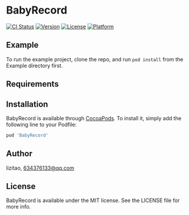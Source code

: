 # BabyRecord

[![CI Status](https://img.shields.io/travis/lizitao/BabyRecord.svg?style=flat)](https://travis-ci.org/lizitao/BabyRecord)
[![Version](https://img.shields.io/cocoapods/v/BabyRecord.svg?style=flat)](https://cocoapods.org/pods/BabyRecord)
[![License](https://img.shields.io/cocoapods/l/BabyRecord.svg?style=flat)](https://cocoapods.org/pods/BabyRecord)
[![Platform](https://img.shields.io/cocoapods/p/BabyRecord.svg?style=flat)](https://cocoapods.org/pods/BabyRecord)

## Example

To run the example project, clone the repo, and run `pod install` from the Example directory first.

## Requirements

## Installation

BabyRecord is available through [CocoaPods](https://cocoapods.org). To install
it, simply add the following line to your Podfile:

```ruby
pod 'BabyRecord'
```

## Author

lizitao, 634376133@qq.com

## License

BabyRecord is available under the MIT license. See the LICENSE file for more info.
